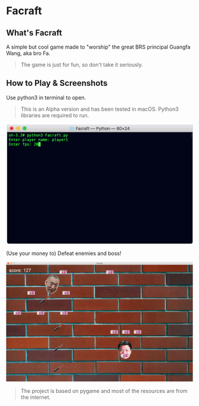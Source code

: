 # Facraft
## What's Facraft
A simple but cool game made to "worship" the great BRS principal Guangfa Wang, aka bro Fa.
> The game is just for fun, so don't take it seriously.

## How to Play & Screenshots
Use python3 in terminal to open.
> This is an Alpha version and has been tested in macOS. Python3 libraries are required to run.

![Screenshot](https://github.com/lyk91471872/Facraft/blob/master/Screenshots/Facraft_terminal.png)

(Use your money to) Defeat enemies and boss!

![Screenshot](https://github.com/lyk91471872/Facraft/blob/master/Screenshots/Facraft_boss.png)

> The project is based on pygame and most of the resources are from the internet.
